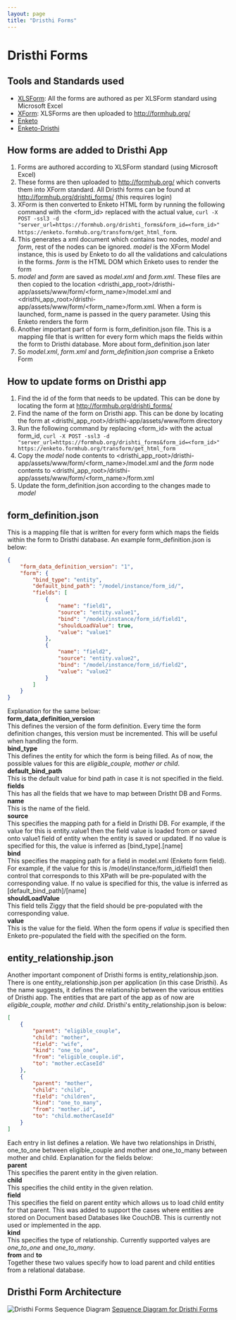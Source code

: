 ```yaml
---
layout: page
title: "Dristhi Forms"
---
```


# Dristhi Forms

## Tools and Standards used
* [XLSForm][1]: All the forms are authored as per XLSForm standard using Microsoft Excel
* [XForm][2]: XLSForms are then uploaded to http://formhub.org/
* [Enketo][3]
* [Enketo-Dristhi][4]

## How forms are added to Dristhi App
1. Forms are authored according to XLSForm standard (using Microsoft Excel)
2. These forms are then uploaded to http://formhub.org/ which converts them into XForm standard. All Dristhi forms can be found at http://formhub.org/drishti_forms/ (this requires login)
3. XForm is then converted to Enketo HTML form by running the following command with the <form_id> replaced with the actual value, ``curl -X POST -ssl3 -d "server_url=https://formhub.org/drishti_forms&form_id=<form_id>" https://enketo.formhub.org/transform/get_html_form``.
4. This generates a xml document which contains two nodes, *model* and *form*, rest of the nodes can be ignored. *model* is the XForm Model instance, this is used by Enketo to do all the validations and calculations in the forms. *form* is the HTML DOM which Enketo uses to render the form
5. *model* and *form* are saved as *model.xml* and *form.xml*. These files are then copied to the location <dristhi_app_root>/dristhi-app/assets/www/form/<form_name>/model.xml and <dristhi_app_root>/dristhi-app/assets/www/form/<form_name>/form.xml. When a form is launched, form_name is passed in the query parameter. Using this Enketo renders the form
6. Another important part of form is form_definition.json file. This is a mapping file that is written for every form which maps the fields within the form to Dristhi database. More about form_definition.json later
7. So *model.xml*, *form.xml* and *form_definition.json* comprise a Enketo Form

## How to update forms on Dristhi app
1. Find the id of the form that needs to be updated. This can be done by locating the form at http://formhub.org/drishti_forms/
2. Find the name of the form on Dristhi app. This can be done by locating the form at <dristhi_app_root>/dristhi-app/assets/www/form directory
3. Run the following command by replacing <form_id> with the actual form_id, ``curl -X POST -ssl3 -d "server_url=https://formhub.org/drishti_forms&form_id=<form_id>" https://enketo.formhub.org/transform/get_html_form``
4. Copy the *model* node contents to <dristhi_app_root>/dristhi-app/assets/www/form/<form_name>/model.xml and the *form* node contents to <dristhi_app_root>/dristhi-app/assets/www/form/<form_name>/form.xml
5. Update the form_definition.json according to the changes made to *model*

## form_definition.json
This is a mapping file that is written for every form which maps the fields within the form to Dristhi database. An example form_definition.json is below:
``` json
{
    "form_data_definition_version": "1",
    "form": {
        "bind_type": "entity",
        "default_bind_path": "/model/instance/form_id/",
        "fields": [
            {
                "name": "field1",
                "source": "entity.value1",
                "bind": "/model/instance/form_id/field1",
                "shouldLoadValue": true,
                "value": "value1"
            },
            {
                "name": "field2",
                "source": "entity.value2",
                "bind": "/model/instance/form_id/field2",
                "value": "value2"
            }
        ]
    }
}
```
Explanation for the same below:  
**form_data_definition_version**  
This defines the version of the form definition. Every time the form definition changes, this version must be incremented. This will be useful when handling the form.  
**bind_type**  
This defines the entity for which the form is being filled. As of now, the possible values for this are *eligible_couple, mother or child*.  
**default_bind_path**  
This is the default value for bind path in case it is not specified in the field.  
**fields**  
This has all the fields that we have to map between Dristht DB and Forms.  
**name**  
This is the name of the field.  
**source**  
This specifies the mapping path for a field in Dristhi DB. For example, if the value for this is entity.value1 then the field value is loaded from or saved onto value1 field of entity when the entity is saved or updated. If no value is specified for this, the value is inferred as [bind_type].[name]  
**bind**  
This specifies the mapping path for a field in model.xml (Enketo form field). For example, if the value for this is /model/instance/form_id/field1 then control that corresponds to this XPath will be pre-populated with the corresponding value. If no value is specified for this, the value is inferred as [default_bind_path]/[name]  
**shouldLoadValue**  
This field tells Ziggy that the field should be pre-populated with the corresponding value.  
**value**  
This is the value for the field. When the form opens if *value* is specified then Enketo pre-populated the field with the specified on the form.  

## entity_relationship.json
Another important component of Dristhi forms is entity_relationship.json. There is one entity_relationship.json per application (in this case Dristhi). As the name suggests, it defines the relationship between the various entities of Dristhi app. The entities that are part of the app as of now are *eligible_couple, mother and child*. Dristhi's entity_relationship.json is below:
```json
[
    {
        "parent": "eligible_couple",
        "child": "mother",
        "field": "wife",
        "kind": "one_to_one",
        "from": "eligible_couple.id",
        "to": "mother.ecCaseId"
    },
    {
        "parent": "mother",
        "child": "child",
        "field": "children",
        "kind": "one_to_many",
        "from": "mother.id",
        "to": "child.motherCaseId"
    }
]
```
Each entry in list defines a relation. We have two relationships in Dristhi, one_to_one between eligible_couple and mother and one_to_many between mother and child.
Explanation for the fields below:  
**parent**  
This specifies the parent entity in the given relation.  
**child**  
This specifies the child entity in the given relation.  
**field**  
This specifies the field on parent entity which allows us to load child entity for that parent. This was added to support the cases where entities are stored on Document based Databases like CouchDB. This is currently not used or implemented in the app.  
**kind**  
This specifies the type of relationship. Currently supported valyes are *one_to_one* and *one_to_many*.  
**from** and **to**  
Together these two values specify how to load parent and child entities from a relational database.  

## Dristhi Form Architecture

![][forms_diagram]
[Sequence Diagram for Dristhi Forms][5]

[1]: http://opendatakit.org/help/form-design/xlsform/
[2]: https://en.wikipedia.org/wiki/XForms
[3]: https://enketo.org/
[4]: https://github.com/MartijnR/enketo-dristhi
[5]: {{root_url}}/images/custom/dristhi_app/forms.png
[forms_diagram]: {{root_url}}/images/custom/dristhi_app/forms.png "Dristhi Forms Sequence Diagram"